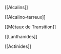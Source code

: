 


[[Alcalins]]

[[Alcalino-terreux]]

[[Métaux de Transition]]

[[Lanthanides]]

[[Actinides]]












